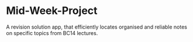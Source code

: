 # Mid-Week-Project
A revision solution app, that efficiently locates organised and reliable notes on specific topics from BC14 lectures.
